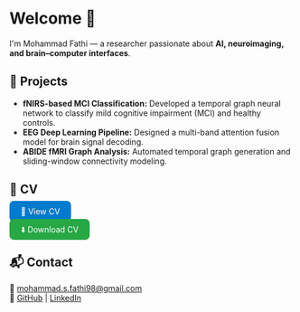 # Welcome 👋

I'm Mohammad Fathi — a researcher passionate about **AI, neuroimaging, and brain–computer interfaces**.

## 🔬 Projects
- **fNIRS-based MCI Classification:** Developed a temporal graph neural network to classify mild cognitive impairment (MCI) and healthy controls.  
- **EEG Deep Learning Pipeline:** Designed a multi-band attention fusion model for brain signal decoding.  
- **ABIDE fMRI Graph Analysis:** Automated temporal graph generation and sliding-window connectivity modeling.  

## 📄 CV
<p>
  <!-- View CV (opens in a new tab) -->
  <a href="Mohammad_Fathi_CV_oct.pdf" target="_blank" style="
    background-color:#007acc;
    color:white;
    padding:10px 20px;
    border-radius:8px;
    text-decoration:none;
    margin-right:10px;
  ">👀 View CV</a>

  <!-- Download CV (forces download) -->
  <a href="Mohammad_Fathi_CV_oct.pdf" download="Mohammad_Fathi_CV.pdf" style="
    background-color:#28a745;
    color:white;
    padding:10px 20px;
    border-radius:8px;
    text-decoration:none;
  ">⬇️ Download CV</a>
</p>


## 📬 Contact
📧 mohammad.s.fathi98@gmail.com  
🔗 [GitHub](https://github.com/phat-hee) | [LinkedIn](https://linkedin.com/in/mohammad-fathi98)
